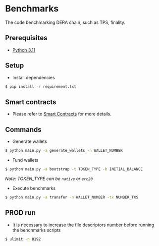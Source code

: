 # Benchmarks
The code benchmarking DERA chain, such as TPS, finality.

## Prerequisites

- [Python 3.11](https://www.python.org/downloads/release/python-3110/)

## Setup

- Install dependencies

```sh
$ pip install -r requirement.txt
```

## Smart contracts

- Please refer to [Smart Contracts](./contracts/README.md) for more details.

## Commands

- Generate wallets
```sh
$ python main.py -a generate_wallets -n WALLET_NUMBER
```

- Fund wallets
```sh
$ python main.py -a bootstrap -t TOKEN_TYPE -b INITIAL_BALANCE
```

*Note: TOKEN_TYPE can be `native` or `erc20`*

- Execute benchmarks
```sh
$ python main.py -a transfer -n WALLET_NUMBER -tx NUMBER_TXS
```

## PROD run
- It is necessary to increase the file descriptors number before running the benchmarks scripts
```sh
$ ulimit -n 8192
```
